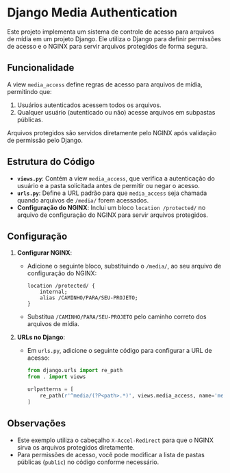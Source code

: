 
# Django Media Authentication

Este projeto implementa um sistema de controle de acesso para arquivos de mídia em um projeto Django. Ele utiliza o Django para definir permissões de acesso e o NGINX para servir arquivos protegidos de forma segura.

## Funcionalidade

A view `media_access` define regras de acesso para arquivos de mídia, permitindo que:
1. Usuários autenticados acessem todos os arquivos.
2. Qualquer usuário (autenticado ou não) acesse arquivos em subpastas públicas.

Arquivos protegidos são servidos diretamente pelo NGINX após validação de permissão pelo Django.

## Estrutura do Código

- **`views.py`**: Contém a view `media_access`, que verifica a autenticação do usuário e a pasta solicitada antes de permitir ou negar o acesso.
- **`urls.py`**: Define a URL padrão para que `media_access` seja chamada quando arquivos de `/media/` forem acessados.
- **Configuração do NGINX**: Inclui um bloco `location /protected/` no arquivo de configuração do NGINX para servir arquivos protegidos.

## Configuração

1. **Configurar NGINX**:
   - Adicione o seguinte bloco, substituindo o `/media/`, ao seu arquivo de configuração do NGINX:
     ```nginx
     location /protected/ {
         internal;
         alias /CAMINHO/PARA/SEU-PROJETO;
     }
     ```
   - Substitua `/CAMINHO/PARA/SEU-PROJETO` pelo caminho correto dos arquivos de mídia.

2. **URLs no Django**:
   - Em `urls.py`, adicione o seguinte código para configurar a URL de acesso:
     ```python
     from django.urls import re_path
     from . import views

     urlpatterns = [
         re_path(r'^media/(?P<path>.*)', views.media_access, name='media')
     ]
     ```

## Observações

- Este exemplo utiliza o cabeçalho `X-Accel-Redirect` para que o NGINX sirva os arquivos protegidos diretamente.
- Para permissões de acesso, você pode modificar a lista de pastas públicas (`public`) no código conforme necessário.
